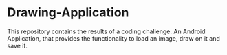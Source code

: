 # Drawing-Application
This repository contains the results of a coding challenge. An Android Application, that provides the functionality to load an image, draw on it and save it.
